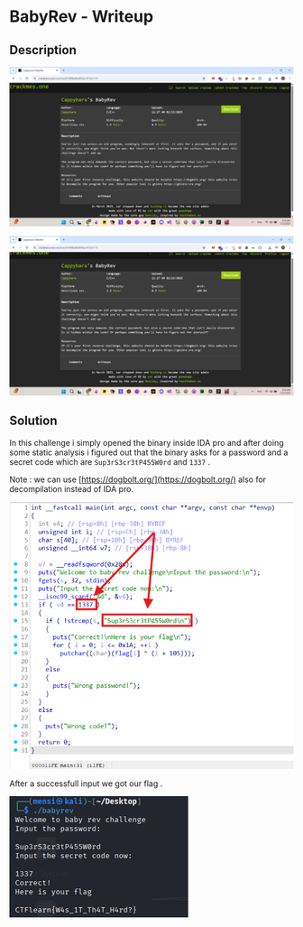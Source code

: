 # BabyRev - Writeup

## Description

![Alt text](img/1.png)

![Alt text](img/2.png)

## Solution

In this challenge i simply opened the binary inside IDA pro and after doing some static analysis i figured out that the binary asks for a password and a secret code which are `Sup3rS3cr3tP455W0rd` and `1337` .

Note : we can use [https://dogbolt.org/](https://dogbolt.org/) also for decompilation instead of IDA pro.

![Alt text](img/3.png)

After a successfull input we got our flag .

![Alt text](img/4.png)
